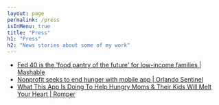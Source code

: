 ```yaml
---
layout: page
permalink: /press
isInMenu: true
title: "Press"
h1: "Press"
h2: "News stories about some of my work"
---
```

<div>
  <ul>
    <li><a href="https://mashable.com/2017/07/14/fed-40-meal-app-low-income-families/" target="_blank"
        rel="noreferrer">Fed
        40 is the 'food pantry of the future' for low-income families | Mashable</a></li>
    <li><a
        href="https://www.orlandosentinel.com/get-healthy-orlando/os-new-mobile-app-for-hunger-20161227-story.html"
        target="_blank" rel="noreferrer">Nonprofit
        seeks to end hunger with
        mobile app | Orlando Sentinel</a>
    </li>
    <li><a
        href="https://www.romper.com/p/what-this-app-is-doing-to-help-hungry-moms-their-kids-will-melt-your-heart-74041"
        target="_blank" rel="noreferrer">What
        This App Is Doing To Help
        Hungry Moms & Their Kids Will Melt
        Your Heart | Romper</a></li>
  </ul>
</div>
